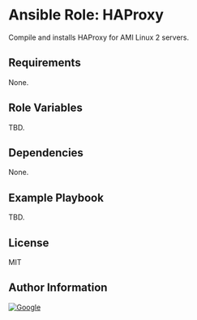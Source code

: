 # Ansible Role: HAProxy

Compile and installs HAProxy for AMI Linux 2 servers.

## Requirements

None.

## Role Variables

TBD.

## Dependencies

None.

## Example Playbook

TBD.

## License

MIT

## Author Information

[![Google](https://img.shields.io/badge/Google-hello@ialejandro.rocks-informational?style=flat-square&logo=google&logoColor=white)](mailto:hello@ialejandro.rocks)

